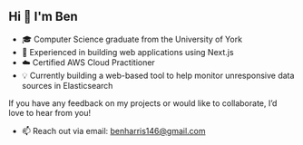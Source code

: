 ## Hi 👋 I'm Ben

- 🎓 Computer Science graduate from the University of York
- 🔭 Experienced in building web applications using Next.js  
- ☁️ Certified AWS Cloud Practitioner 
- 💡 Currently building a web-based tool to help monitor unresponsive data sources in Elasticsearch


If you have any feedback on my projects or would like to collaborate, I’d love to hear from you!  

- 📫 Reach out via email: benharris146@gmail.com

  
<!--
**ben260/ben260** is a ✨ _special_ ✨ repository because its `README.md` (this file) appears on your GitHub profile.

Here are some ideas to get you started:

- 🔭 I’m currently working on ...
- 🌱 I’m currently learning ...
- 👯 I’m looking to collaborate on ...
- 🤔 I’m looking for help with ...
- 💬 Ask me about ...
- 📫 How to reach me: ...
- 😄 Pronouns: ...
- ⚡ Fun fact: ...
-->
